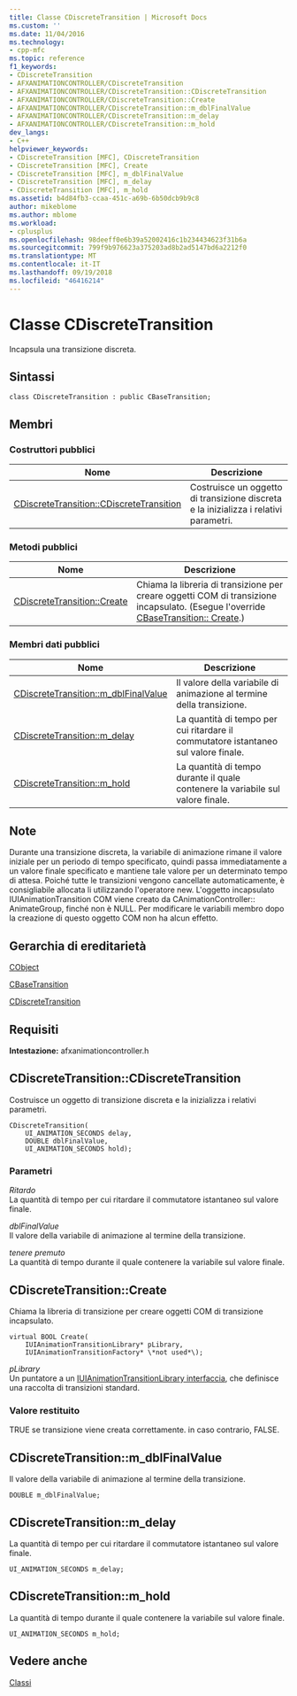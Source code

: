 ```yaml
---
title: Classe CDiscreteTransition | Microsoft Docs
ms.custom: ''
ms.date: 11/04/2016
ms.technology:
- cpp-mfc
ms.topic: reference
f1_keywords:
- CDiscreteTransition
- AFXANIMATIONCONTROLLER/CDiscreteTransition
- AFXANIMATIONCONTROLLER/CDiscreteTransition::CDiscreteTransition
- AFXANIMATIONCONTROLLER/CDiscreteTransition::Create
- AFXANIMATIONCONTROLLER/CDiscreteTransition::m_dblFinalValue
- AFXANIMATIONCONTROLLER/CDiscreteTransition::m_delay
- AFXANIMATIONCONTROLLER/CDiscreteTransition::m_hold
dev_langs:
- C++
helpviewer_keywords:
- CDiscreteTransition [MFC], CDiscreteTransition
- CDiscreteTransition [MFC], Create
- CDiscreteTransition [MFC], m_dblFinalValue
- CDiscreteTransition [MFC], m_delay
- CDiscreteTransition [MFC], m_hold
ms.assetid: b4d84fb3-ccaa-451c-a69b-6b50dcb9b9c8
author: mikeblome
ms.author: mblome
ms.workload:
- cplusplus
ms.openlocfilehash: 98deeff0e6b39a52002416c1b234434623f31b6a
ms.sourcegitcommit: 799f9b976623a375203ad8b2ad5147bd6a2212f0
ms.translationtype: MT
ms.contentlocale: it-IT
ms.lasthandoff: 09/19/2018
ms.locfileid: "46416214"
---
```

# <a name="cdiscretetransition-class"></a>Classe CDiscreteTransition

Incapsula una transizione discreta.

## <a name="syntax"></a>Sintassi

```
class CDiscreteTransition : public CBaseTransition;
```

## <a name="members"></a>Membri

### <a name="public-constructors"></a>Costruttori pubblici

|Nome|Descrizione|
|----------|-----------------|
|[CDiscreteTransition::CDiscreteTransition](#cdiscretetransition)|Costruisce un oggetto di transizione discreta e la inizializza i relativi parametri.|

### <a name="public-methods"></a>Metodi pubblici

|Nome|Descrizione|
|----------|-----------------|
|[CDiscreteTransition::Create](#create)|Chiama la libreria di transizione per creare oggetti COM di transizione incapsulato. (Esegue l'override [CBaseTransition:: Create](../../mfc/reference/cbasetransition-class.md#create).)|

### <a name="public-data-members"></a>Membri dati pubblici

|Nome|Descrizione|
|----------|-----------------|
|[CDiscreteTransition::m_dblFinalValue](#m_dblfinalvalue)|Il valore della variabile di animazione al termine della transizione.|
|[CDiscreteTransition::m_delay](#m_delay)|La quantità di tempo per cui ritardare il commutatore istantaneo sul valore finale.|
|[CDiscreteTransition::m_hold](#m_hold)|La quantità di tempo durante il quale contenere la variabile sul valore finale.|

## <a name="remarks"></a>Note

Durante una transizione discreta, la variabile di animazione rimane il valore iniziale per un periodo di tempo specificato, quindi passa immediatamente a un valore finale specificato e mantiene tale valore per un determinato tempo di attesa. Poiché tutte le transizioni vengono cancellate automaticamente, è consigliabile allocata li utilizzando l'operatore new. L'oggetto incapsulato IUIAnimationTransition COM viene creato da CAnimationController:: AnimateGroup, finché non è NULL. Per modificare le variabili membro dopo la creazione di questo oggetto COM non ha alcun effetto.

## <a name="inheritance-hierarchy"></a>Gerarchia di ereditarietà

[CObject](../../mfc/reference/cobject-class.md)

[CBaseTransition](../../mfc/reference/cbasetransition-class.md)

[CDiscreteTransition](../../mfc/reference/cdiscretetransition-class.md)

## <a name="requirements"></a>Requisiti

**Intestazione:** afxanimationcontroller.h

##  <a name="cdiscretetransition"></a>  CDiscreteTransition::CDiscreteTransition

Costruisce un oggetto di transizione discreta e la inizializza i relativi parametri.

```
CDiscreteTransition(
    UI_ANIMATION_SECONDS delay,
    DOUBLE dblFinalValue,
    UI_ANIMATION_SECONDS hold);
```

### <a name="parameters"></a>Parametri

*Ritardo*<br/>
La quantità di tempo per cui ritardare il commutatore istantaneo sul valore finale.

*dblFinalValue*<br/>
Il valore della variabile di animazione al termine della transizione.

*tenere premuto*<br/>
La quantità di tempo durante il quale contenere la variabile sul valore finale.

##  <a name="create"></a>  CDiscreteTransition::Create

Chiama la libreria di transizione per creare oggetti COM di transizione incapsulato.

```
virtual BOOL Create(
    IUIAnimationTransitionLibrary* pLibrary,
    IUIAnimationTransitionFactory* \*not used*\);
```

*pLibrary*<br/>
Un puntatore a un [IUIAnimationTransitionLibrary interfaccia](/windows/desktop/api/uianimation/nn-uianimation-iuianimationtransitionlibrary), che definisce una raccolta di transizioni standard.


### <a name="return-value"></a>Valore restituito

TRUE se transizione viene creata correttamente. in caso contrario, FALSE.

##  <a name="m_dblfinalvalue"></a>  CDiscreteTransition::m_dblFinalValue

Il valore della variabile di animazione al termine della transizione.

```
DOUBLE m_dblFinalValue;
```

##  <a name="m_delay"></a>  CDiscreteTransition::m_delay

La quantità di tempo per cui ritardare il commutatore istantaneo sul valore finale.

```
UI_ANIMATION_SECONDS m_delay;
```

##  <a name="m_hold"></a>  CDiscreteTransition::m_hold

La quantità di tempo durante il quale contenere la variabile sul valore finale.

```
UI_ANIMATION_SECONDS m_hold;
```

## <a name="see-also"></a>Vedere anche

[Classi](../../mfc/reference/mfc-classes.md)
